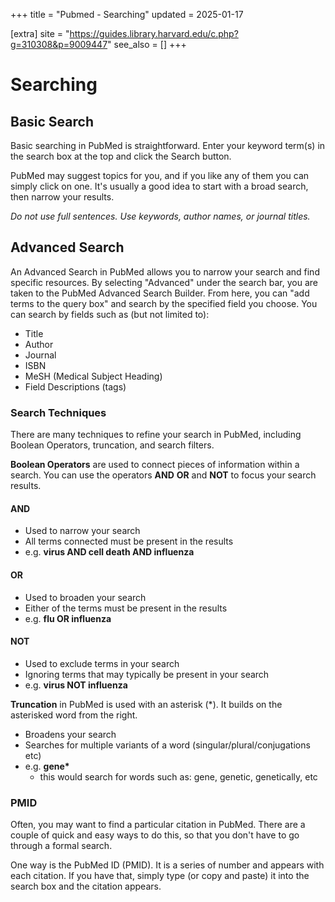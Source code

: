 +++
title = "Pubmed - Searching"
updated = 2025-01-17

[extra]
site = "https://guides.library.harvard.edu/c.php?g=310308&p=9009447"
see_also = []
+++

# Searching


## Basic Search

Basic searching in PubMed is straightforward. Enter your keyword term(s) in the search box at the top and click the Search button.

PubMed may suggest topics for you, and if you like any of them you can simply click on one. It's usually a good idea to start with a broad search, then narrow your results.

*Do not use full sentences. Use keywords, author names, or journal titles.*


## Advanced Search

An Advanced Search in PubMed allows you to narrow your search and find specific resources. By selecting "Advanced" under the search bar, you are taken to the PubMed Advanced Search Builder. From here, you can "add terms to the query box" and search by the specified field you choose. You can search by fields such as (but not limited to): 

- Title 
- Author
- Journal
- ISBN
- MeSH (Medical Subject Heading) 
- Field Descriptions (tags) 

### Search Techniques

There are many techniques to refine your search in PubMed, including Boolean Operators, truncation, and search filters. 

**Boolean Operators** are used to connect pieces of information within a search. You can use the operators **AND** **OR** and **NOT** to focus your search results. 

#### AND

- Used to narrow your search 
- All terms connected must be present in the results 
- e.g. __virus AND cell death AND influenza__

#### OR 

- Used to broaden your search 
- Either of the terms must be present in the results 
- e.g. __flu OR influenza__ 

#### NOT

- Used to exclude terms in your search 
- Ignoring terms that may typically be present in your search 
- e.g. __virus NOT influenza__ 

**Truncation** in PubMed is used with an asterisk (*). It builds on the asterisked word from the right. 

- Broadens your search
- Searches for multiple variants of a word (singular/plural/conjugations etc)
- e.g. __gene*__
  - this would search for words such as: gene, genetic, genetically, etc


### PMID

Often, you may want to find a particular citation in PubMed. There are a couple of quick and easy ways to do this, so that you don't have to go through a formal search.

One way is the PubMed ID (PMID). It is a series of number and appears with each citation. If you have that, simply type (or copy and paste) it into the search box and the citation appears.